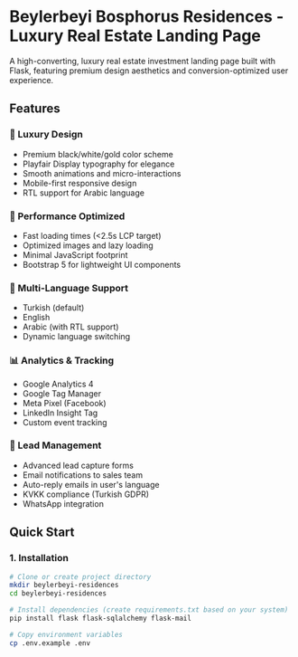 # Beylerbeyi Bosphorus Residences - Luxury Real Estate Landing Page

A high-converting, luxury real estate investment landing page built with Flask, featuring premium design aesthetics and conversion-optimized user experience.

## Features

### 🏢 Luxury Design
- Premium black/white/gold color scheme
- Playfair Display typography for elegance
- Smooth animations and micro-interactions
- Mobile-first responsive design
- RTL support for Arabic language

### 🚀 Performance Optimized
- Fast loading times (<2.5s LCP target)
- Optimized images and lazy loading
- Minimal JavaScript footprint
- Bootstrap 5 for lightweight UI components

### 📱 Multi-Language Support
- Turkish (default)
- English
- Arabic (with RTL support)
- Dynamic language switching

### 📊 Analytics & Tracking
- Google Analytics 4
- Google Tag Manager
- Meta Pixel (Facebook)
- LinkedIn Insight Tag
- Custom event tracking

### 📧 Lead Management
- Advanced lead capture forms
- Email notifications to sales team
- Auto-reply emails in user's language
- KVKK compliance (Turkish GDPR)
- WhatsApp integration

## Quick Start

### 1. Installation

```bash
# Clone or create project directory
mkdir beylerbeyi-residences
cd beylerbeyi-residences

# Install dependencies (create requirements.txt based on your system)
pip install flask flask-sqlalchemy flask-mail

# Copy environment variables
cp .env.example .env
